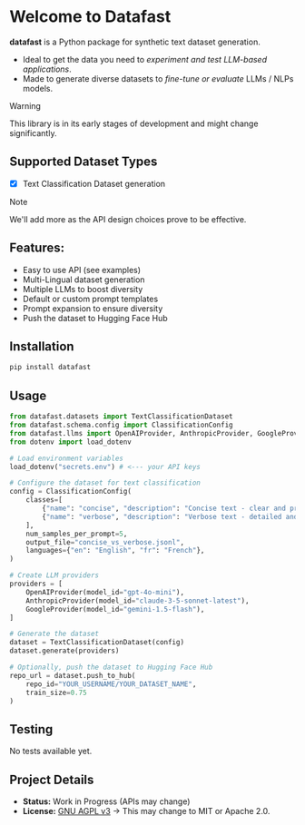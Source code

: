 # Welcome to Datafast

**datafast** is a Python package for synthetic text dataset generation.
- Ideal to get the data you need to *experiment and test LLM-based applications*.
- Made to generate diverse datasets to *fine-tune or evaluate* LLMs / NLPs models.

> [!WARNING]
> This library is in its early stages of development and might change significantly.

## Supported Dataset Types
- [X] Text Classification Dataset generation

> [!NOTE]
> We'll add more as the API design choices prove to be effective.

## Features:
- Easy to use API (see examples)
- Multi-Lingual dataset generation
- Multiple LLMs to boost diversity
- Default or custom prompt templates
- Prompt expansion to ensure diversity
- Push the dataset to Hugging Face Hub


## Installation
```bash
pip install datafast
```

## Usage
```python
from datafast.datasets import TextClassificationDataset
from datafast.schema.config import ClassificationConfig
from datafast.llms import OpenAIProvider, AnthropicProvider, GoogleProvider
from dotenv import load_dotenv

# Load environment variables
load_dotenv("secrets.env") # <--- your API keys

# Configure the dataset for text classification
config = ClassificationConfig(
    classes=[
        {"name": "concise", "description": "Concise text - clear and precise."},
        {"name": "verbose", "description": "Verbose text - detailed and redundant."}
    ],
    num_samples_per_prompt=5,
    output_file="concise_vs_verbose.jsonl",
    languages={"en": "English", "fr": "French"},
)

# Create LLM providers
providers = [
    OpenAIProvider(model_id="gpt-4o-mini"),
    AnthropicProvider(model_id="claude-3-5-sonnet-latest"),
    GoogleProvider(model_id="gemini-1.5-flash"),
]

# Generate the dataset
dataset = TextClassificationDataset(config)
dataset.generate(providers)

# Optionally, push the dataset to Hugging Face Hub
repo_url = dataset.push_to_hub(
    repo_id="YOUR_USERNAME/YOUR_DATASET_NAME",
    train_size=0.75
)
```

## Testing
No tests available yet.

## Project Details
- **Status:** Work in Progress (APIs may change)
- **License:** [GNU AGPL v3](LICENSE) -> This may change to MIT or Apache 2.0.
